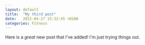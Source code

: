 ```yaml
---
layout: default
title:  "My third post"
date:   2021-04-27 15:32:45 +0100
categories: Fitness
---
```


Here is a _great_ new post that I've added! I'm just trying things out.
